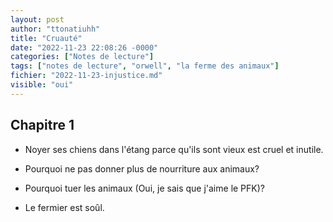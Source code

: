 ```yaml
---
layout: post
author: "ttonatiuhh"
title: "Cruauté"
date: "2022-11-23 22:08:26 -0000"
categories: ["Notes de lecture"]
tags: ["notes de lecture", "orwell", "la ferme des animaux"]
fichier: "2022-11-23-injustice.md"
visible: "oui"
---
```


## Chapitre 1

- Noyer ses chiens dans l'étang parce qu'ils sont vieux est cruel et inutile.

- Pourquoi ne pas donner plus de nourriture aux animaux?

- Pourquoi tuer les animaux (Oui, je sais que j'aime le PFK)?

- Le fermier est soûl.

